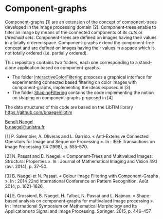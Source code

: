 # Component-graphs

Component-graphs [1] are an extension of the concept of component-trees developed in the image processing domain [2].
Component-trees enable to filter an image by means of the connected components of its *cuts* or *threshold sets*. Component-trees are defined on images having their values in a totally ordered space. Component-graphs extend the component-tree concept and are defined on images having their values in a space which is not totally ordered (i.e. partially ordered). 

This repository contains two folders, each one corresponding to a stand-alone application based on component-graphs.
- The folder [InteractiveColorFiltering](https://github.com/bnaegel/component-graph/tree/master/InteractiveColorFiltering) proposes a graphical interface for experimenting connected based filtering on color images with component-graphs, implementing the ideas exposed in [3]
- The folder [ShapingFiltering](https://github.com/bnaegel/component-graph/tree/master/ShapingFiltering) contains the code implementing the notion on shaping on component-graphs proposed in [4]

The data structures of this code are based on the LibTIM library https://github.com/bnaegel/libtim

[Benoît Naegel](http://images.icube.unistra.fr/fr/index.php/Beno%C3%AEt_Naegel)\
b.naegel@unistra.fr

[1] P. Salembier, A. Oliveras and L. Garrido. « Anti-Extensive Connected Operators for Image and Sequence Processing ». In : IEEE Transactions on Image Processing 7.4 (1998), p. 555–570.

[2] N. Passat and B. Naegel. « Component-Trees and Multivalued Images: Structural Properties ». In : Journal of Mathematical Imaging and Vision 49.1 (avr. 2014), p. 37–50.

[3] B. Naegel et N. Passat. « Colour Image Filtering with Component-Graphs ». In : 2014 22nd International Conference on Pattern Recognition. Août 2014, p. 1621–1626.

[4] E. Grossiord, B. Naegel, H. Talbot, N. Passat and L. Najman. « Shape-based analysis on component-graphs for multivalued image processing ». In : International Symposium on Mathematical Morphology and Its Applications to Signal and Image Processing. Springer. 2015, p. 446–457.


